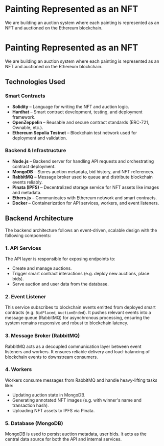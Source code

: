 # Painting Represented as an NFT 

We are building an auction system where each painting is represented as an NFT and auctioned on the Ethereum blockchain.

# Painting Represented as an NFT 

We are building an auction system where each painting is represented as an NFT and auctioned on the Ethereum blockchain.

## Technologies Used

### Smart Contracts
- **Solidity** – Language for writing the NFT and auction logic.
- **Hardhat** – Smart contract development, testing, and deployment framework.
- **OpenZeppelin** – Reusable and secure contract standards (ERC-721, Ownable, etc.).
- **Ethereum Sepolia Testnet** – Blockchain test network used for deployment and validation.

### Backend & Infrastructure
- **Node.js** – Backend server for handling API requests and orchestrating contract deployment.
- **MongoDB** – Stores auction metadata, bid history, and NFT references.
- **RabbitMQ** – Message broker used to queue and distribute blockchain events reliably.
- **Pinata (IPFS)** – Decentralized storage service for NFT assets like images and metadata.
- **Ethers.js** – Communicates with Ethereum network and smart contracts.
- **Docker** – Containerization for API services, workers, and event listeners.

## Backend Architecture

The backend architecture follows an event-driven, scalable design with the following components:

### 1. API Services
The API layer is responsible for exposing endpoints to:
- Create and manage auctions.
- Trigger smart contract interactions (e.g. deploy new auctions, place bids).
- Serve auction and user data from the database.

### 2. Event Listener
This service subscribes to blockchain events emitted from deployed smart contracts (e.g. `BidPlaced`, `AuctionEnded`). It pushes relevant events into a message queue (RabbitMQ) for asynchronous processing, ensuring the system remains responsive and robust to blockchain latency.

### 3. Message Broker (RabbitMQ)
RabbitMQ acts as a decoupled communication layer between event listeners and workers. It ensures reliable delivery and load-balancing of blockchain events to downstream consumers.

### 4. Workers
Workers consume messages from RabbitMQ and handle heavy-lifting tasks like:
- Updating auction state in MongoDB.
- Generating annotated NFT images (e.g. with winner's name and transaction hash).
- Uploading NFT assets to IPFS via Pinata.

### 5. Database (MongoDB)
MongoDB is used to persist auction metadata, user bids. It acts as the central data source for both the API and internal services.

